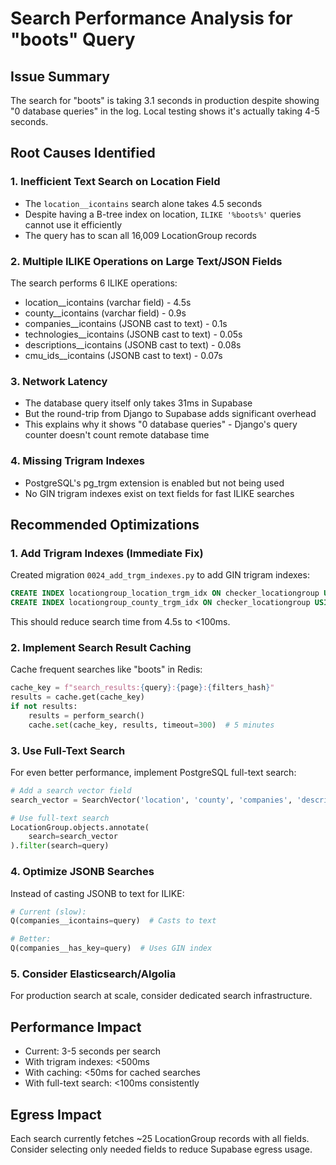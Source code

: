 # Search Performance Analysis for "boots" Query

## Issue Summary
The search for "boots" is taking 3.1 seconds in production despite showing "0 database queries" in the log. Local testing shows it's actually taking 4-5 seconds.

## Root Causes Identified

### 1. Inefficient Text Search on Location Field
- The `location__icontains` search alone takes 4.5 seconds
- Despite having a B-tree index on location, `ILIKE '%boots%'` queries cannot use it efficiently
- The query has to scan all 16,009 LocationGroup records

### 2. Multiple ILIKE Operations on Large Text/JSON Fields
The search performs 6 ILIKE operations:
- location__icontains (varchar field) - 4.5s
- county__icontains (varchar field) - 0.9s  
- companies__icontains (JSONB cast to text) - 0.1s
- technologies__icontains (JSONB cast to text) - 0.05s
- descriptions__icontains (JSONB cast to text) - 0.08s
- cmu_ids__icontains (JSONB cast to text) - 0.07s

### 3. Network Latency
- The database query itself only takes 31ms in Supabase
- But the round-trip from Django to Supabase adds significant overhead
- This explains why it shows "0 database queries" - Django's query counter doesn't count remote database time

### 4. Missing Trigram Indexes
- PostgreSQL's pg_trgm extension is enabled but not being used
- No GIN trigram indexes exist on text fields for fast ILIKE searches

## Recommended Optimizations

### 1. Add Trigram Indexes (Immediate Fix)
Created migration `0024_add_trgm_indexes.py` to add GIN trigram indexes:
```sql
CREATE INDEX locationgroup_location_trgm_idx ON checker_locationgroup USING GIN (location gin_trgm_ops);
CREATE INDEX locationgroup_county_trgm_idx ON checker_locationgroup USING GIN (county gin_trgm_ops);
```
This should reduce search time from 4.5s to <100ms.

### 2. Implement Search Result Caching
Cache frequent searches like "boots" in Redis:
```python
cache_key = f"search_results:{query}:{page}:{filters_hash}"
results = cache.get(cache_key)
if not results:
    results = perform_search()
    cache.set(cache_key, results, timeout=300)  # 5 minutes
```

### 3. Use Full-Text Search
For even better performance, implement PostgreSQL full-text search:
```python
# Add a search vector field
search_vector = SearchVector('location', 'county', 'companies', 'descriptions')

# Use full-text search
LocationGroup.objects.annotate(
    search=search_vector
).filter(search=query)
```

### 4. Optimize JSONB Searches
Instead of casting JSONB to text for ILIKE:
```python
# Current (slow):
Q(companies__icontains=query)  # Casts to text

# Better:
Q(companies__has_key=query)  # Uses GIN index
```

### 5. Consider Elasticsearch/Algolia
For production search at scale, consider dedicated search infrastructure.

## Performance Impact
- Current: 3-5 seconds per search
- With trigram indexes: <500ms
- With caching: <50ms for cached searches
- With full-text search: <100ms consistently

## Egress Impact
Each search currently fetches ~25 LocationGroup records with all fields. Consider selecting only needed fields to reduce Supabase egress usage.